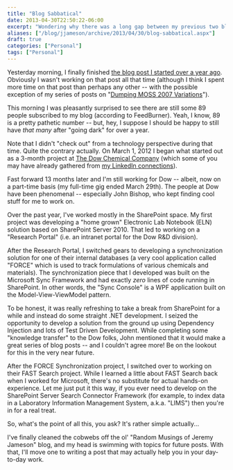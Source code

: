 ```yaml
---
title: "Blog Sabbatical"
date: 2013-04-30T22:50:22-06:00
excerpt: "Wondering why there was a long gap between my previous two blog posts? Give me a few minutes, and I'll get you caught up on what I've been doing for the past year."
aliases: ["/blog/jjameson/archive/2013/04/30/blog-sabbatical.aspx"]
draft: true
categories: ["Personal"]
tags: ["Personal"]
---
```


Yesterday morning, I finally finished 	[the blog post I started over a year ago](/blog/jjameson/2013/04/30/installation-guide-for-sharepoint-server-2010-and-office-web-apps). Obviously I wasn't working on that  	post all that time (although I think I spent more time on that post than perhaps  	any other -- with the possible exception of my series of posts on "[Dumping
MOSS 2007 Variations](/blog/jjameson/2007/10/30/dumping-moss-2007-variations-part-1)").

This morning I was pleasantly surprised to see there are still some 89 people  	subscribed to my blog (according to FeedBurner). Yeah, I know, 89 is a pretty  	pathetic number -- but, hey, I suppose I should be happy to still have *that
many* after "going dark" for over a year.

Note that I didn't "check out" from a technology perspective during that  	time. Quite the contrary actually. On March 1, 2012 I began what started out  	as a 3-month project at [The Dow Chemical Company](http://www.dow.com)  	(which some of you may have already gathered from 	[my LinkedIn connections](http://www.linkedin.com/in/jeremyjameson)).

Fast forward 13 months later and I'm still working for Dow -- albeit, now  	on a part-time basis (my full-time gig ended March 29th). The people at Dow  	have been phenomenal -- especially John Bishop, who kept finding cool stuff  	for me to work on.

Over the past year, I've worked mostly in the SharePoint space. My first  	project was developing a "home grown" Electronic Lab Notebook (ELN) solution  	based on SharePoint Server 2010. That led to working on a "Research Portal"  	(i.e. an intranet portal for the Dow R&D division).

After the Research Portal, I switched gears to developing a synchronization  	solution for one of their internal databases (a very cool application called  	"FORCE" which is used to track formulations of various chemicals and materials).  	The synchronization piece that I developed was built on the Microsoft Sync Framework  	and had exactly *zero* lines of code running in SharePoint. In other  	words, the "Sync Console" is a WPF application built on the Model-View-ViewModel  	pattern.

To be honest, it was really refreshing to take a break from SharePoint for  	a while and instead do some straight .NET development. I seized the opportunity  	to develop a solution from the ground up using Dependency Injection and lots  	of Test Driven Development. While completing some "knowledge transfer" to the  	Dow folks, John mentioned that it would make a great series of blog posts --  	and I couldn't agree more! Be on the lookout for this in the very near future.

After the FORCE Synchronization project, I switched over to working  	on their FAST Search project. While I learned a little about FAST Search back  	when I worked for Microsoft, there's no substitute for actual hands-on experience.  	Let me just put it this way, if you ever need to develop on the SharePoint Server  	Search Connector Framework (for example, to index data in a Laboratory Information  	Management System, a.k.a. "LIMS") then you're in for a real treat.

So, what's the point of all this, you ask? It's rather simple actually...

I've finally cleaned the cobwebs off the ol' "Random Musings of Jeremy Jameson"  	blog, and my head is swimming with topics for future posts. With that, I'll  	move one to writing a post that may actually help you in your day-to-day work.

